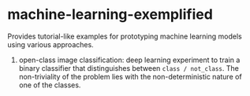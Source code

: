 # machine-learning-exemplified

Provides tutorial-like examples for prototyping machine learning models using various approaches.

1. open-class image classification: deep learning experiment to train a binary classifier that distinguishes between `class / not_class`. The non-triviality of the problem lies with the non-deterministic nature of one of the classes.
